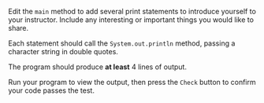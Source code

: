 Edit the `main` method to add several print statements to introduce yourself to your instructor.
Include any interesting or important things you would like to share.

Each statement should call the `System.out.println`
method, passing a character string in double quotes.

The program should produce
**at least** 4 lines of output.

Run your program to view the output, then press the `Check` button to confirm your code passes the test.
